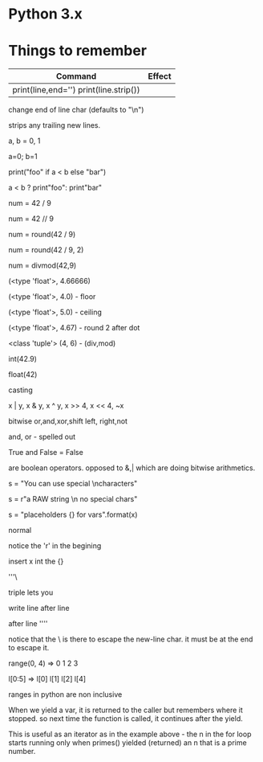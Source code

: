 # Python 3.x

# Things to remember

  
| Command | Effect |
|--|--|
| print(line,end='') print(line.strip()) |  |




change end of line char (defaults to "\n")

strips any trailing new lines.

a, b = 0, 1

a=0; b=1

print("foo" if a < b else "bar")

a < b ? print"foo": print"bar"

num = 42 / 9

num = 42 // 9

num = round(42 / 9)

num = round(42 / 9, 2)

num = divmod(42,9)

(<type 'float'>, 4.66666)

(<type 'float'>, 4.0) - floor

(<type 'float'>, 5.0) - ceiling

(<type 'float'>, 4.67) - round 2 after dot

<class 'tuple'> (4, 6) - (div,mod)

int(42.9)

float(42)

casting

x | y, x & y, x ^ y, x >> 4, x << 4, ~x

bitwise or,and,xor,shift left, right,not

and, or - spelled out

True and False = False

are boolean operators. opposed to &,| which are doing bitwise arithmetics.

s = "You can use special \ncharacters"

s = r"a RAW string \n no special chars"

s = "placeholders {} for vars".format(x)

normal

notice the 'r' in the begining

insert x int the {}

'''\

triple lets you

write line after line

after line ''''

notice that the \ is there to escape the new-line char. it must be at the end to escape it.

range(0, 4) => 0 1 2 3

l[0:5] => l[0] l[1] l[2] l[4]

ranges in python are non inclusive

  

When we yield a var, it is returned to the caller but remembers where it stopped. so next time the function is called, it continues after the yield.

This is useful as an iterator as in the example above - the n in the for loop starts running only when primes() yielded (returned) an n that is a prime number.
<!--stackedit_data:
eyJoaXN0b3J5IjpbLTE0NDQzNTA0MzcsLTc0NzMyNzUzMF19
-->